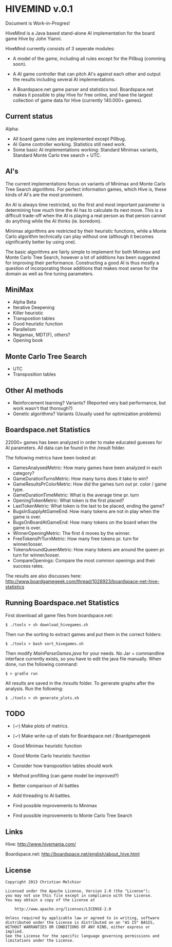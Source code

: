 HIVEMIND v.0.1
=================

Document is Work-in-Progres!

HiveMind is a Java based stand-alone AI implementation for the board game Hive by John Yianni.

HiveMind currently consists of 3 seperate modules:

- A model of the game, including all rules except for the Pillbug (comming soon).

- A AI game controller that can pitch AI's against each other and output the results including several AI implementations.

- A Boardspace.net game parser and statistics tool. Boardspace.net makes it possible to play Hive for free online, and
  have the largest collection of game data for Hive (currently 140.000+ games).


Current status
-----------------
Alpha:

- All board game rules are implemented except Pillbug.
- AI Game controller working. Statistics still need work.
- Some basic AI implementations working: Standard Minimax variants, Standard Monte Carlo tree search + UTC.


AI's
-----------------
The current implementations focus on variants of Minimax and Monte Carlo Tree Search algorithms. For perfect information
games, which Hive is, these kinds of AI's are the most prominent.

An AI is always time restricted, so the first and most important parameter is determining how much time the AI has to
calculate its next move. This is a difficult trade-off when the AI is playing a real person as that person cannot do
anything while the AI thinks (ie. boredom).

Minimax algorithms are restricted by their heuristic functions, while a Monte Carlo algorithm technically can play
without one (although it becomes significantly better by using one).

The basic algorithms are fairly simple to implement for both Minimax and Monte Carlo Tree Search, however a lot of
additions has been suggested for improving their performance. Constructing a good AI is thus mostly a question of
incorporating those additions that makes most sense for the domain as well as fine tuning parameters.


MiniMax
-----------------
- Alpha Beta
- Iterative Deepening
- Killer heuristic
- Transpostion tables
- Good heuristic function
- Parallelism
- Negamax, MDT(F), others?
- Opening book

Monte Carlo Tree Search
-----------------
- UTC
- Transposition tables

Other AI methods
-----------------
- Reinforcement learning? Variants? (Reported very bad performance, but work wasn't that thorough?)
- Genetic algorithms? Variants (Usually used for optimization problems)


Boardspace.net Statistics
-----------------
22000+ games has been analyzed in order to make educated guesses for AI parameters.
All data can be found in the /result folder.

The following metrics have been looked at:

+ GamesAnalysedMetric: How many games have been analyzed in each category?
+ GameDurationTurnsMetric: How many turns does it take to win?
+ GameResultsPrColorMetric: How did the games turn out pr. color / game type.
+ GameDurationTimeMetric: What is the average time pr. turn
+ OpeningTokenMetric: What token is the first placed?
+ LastTokenMetric: What token is the last to be placed, ending the game?
+ BugsInSupplyAtGameEnd: How many tokens are not in play when the game is over.
+ BugsOnBoardAtGameEnd: How many tokens on the board when the game is over.
+ WinnerOpeningMetric: The first 4 moves by the winner.
+ FreeTokensPrTurnMetric: How many free tokens pr. turn for winner/looser.
+ TokensAroundQueenMetric: How many tokens are around the queen pr. turn for winner/looser.
+ CompareOpenings: Compare the most common openings and their success rates.

The results are also discusses here: http://www.boardgamegeek.com/thread/1028923/boardspace-net-hive-statistics


Running Boardspace.net Statistics
-----------------
First download all game files from boardspace.net:

    $ ./tools > sh download_hivegames.sh

Then run the sorting to extract games and put them in the correct folders:

    $ ./tools > bash sort_hivegames.sh

Then modify *MainParseGames.java* for your needs. No Jar + commandline interface currently exists, so you have to
edit the java file manually. When done, run the following command:

    $ > gradle run

All results are saved in the */results* folder. To generate graphs after the analysis. Run the following:

    $ ./tools > sh generate_plots.sh



TODO
-----------------
- (✓) Make plots of metrics.
- (✓) Make write-up of stats for Boardspace.net / Boardgamegeek

- Good Minimax heuristic function
- Good Monte Carlo heuristic function
- Consider how transposition tables should work
- Method profilling (can game model be improved?)
- Better comparison of AI battles
- Add threading to AI battles.
- Find possible improvements to Minimax
- Find possible improvements to Monte Carlo Tree Search


Links
-----------------
Hive: http://www.hivemania.com/

Boardspace.net: http://boardspace.net/english/about_hive.html


License
----------------
    Copyright 2013 Christian Melchior

    Licensed under the Apache License, Version 2.0 (the "License");
    you may not use this file except in compliance with the License.
    You may obtain a copy of the License at

        http://www.apache.org/licenses/LICENSE-2.0

    Unless required by applicable law or agreed to in writing, software
    distributed under the License is distributed on an "AS IS" BASIS,
    WITHOUT WARRANTIES OR CONDITIONS OF ANY KIND, either express or implied.
    See the License for the specific language governing permissions and
    limitations under the License.


